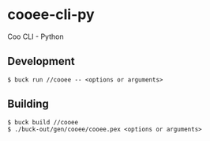 # cooee-cli-py
Coo CLI - Python

## Development

```
$ buck run //cooee -- <options or arguments>
```

## Building

```
$ buck build //cooee
$ ./buck-out/gen/cooee/cooee.pex <options or arguments>
```
